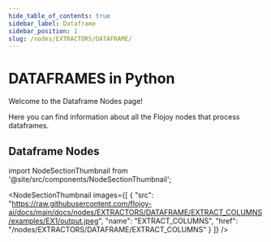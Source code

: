 ```yaml
---
hide_table_of_contents: true
sidebar_label: Dataframe
sidebar_position: 1
slug: /nodes/EXTRACTORS/DATAFRAME/
---
```


# DATAFRAMES in Python

Welcome to the Dataframe Nodes page!

Here you can find information about all the Flojoy nodes that process dataframes.

## Dataframe Nodes


<!-- Custom component -->

import NodeSectionThumbnail from '@site/src/components/NodeSectionThumbnail';

<NodeSectionThumbnail images={[
   {
      "src": "https://raw.githubusercontent.com/flojoy-ai/docs/main/docs/nodes/EXTRACTORS/DATAFRAME/EXTRACT_COLUMNS/examples/EX1/output.jpeg",
      "name": "EXTRACT_COLUMNS",
      "href": "/nodes/EXTRACTORS/DATAFRAME/EXTRACT_COLUMNS"
   }
]} />
